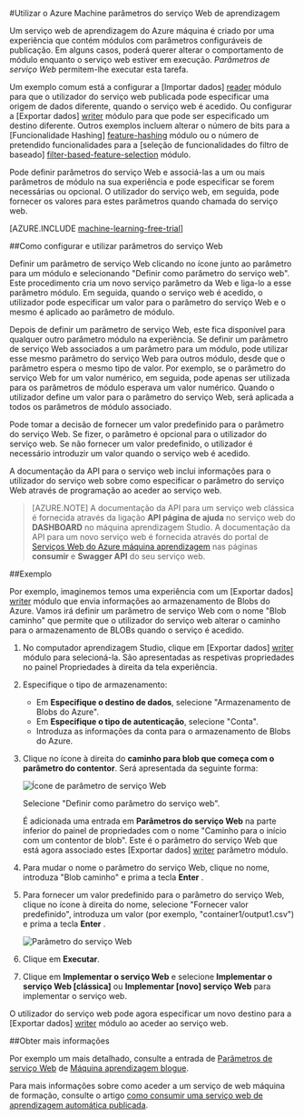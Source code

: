 <properties 
    pageTitle="Utilizar o Azure Machine parâmetros do serviço Web de aprendizagem | Microsoft Azure" 
    description="Como utilizar parâmetros do serviço Web Azure máquina formação para modificar o comportamento do seu modelo quando o serviço web é acedido." 
    services="machine-learning" 
    documentationCenter="" 
    authors="raymondlaghaeian" 
    manager="jhubbard" 
    editor="cgronlun"/>

<tags 
    ms.service="machine-learning" 
    ms.workload="data-services" 
    ms.tgt_pltfrm="na" 
    ms.devlang="na" 
    ms.topic="article" 
    ms.date="10/10/2016" 
    ms.author="raymondl;garye"/>

#<a name="use-azure-machine-learning-web-service-parameters"></a>Utilizar o Azure Machine parâmetros do serviço Web de aprendizagem

Um serviço web de aprendizagem do Azure máquina é criado por uma experiência que contém módulos com parâmetros configuráveis de publicação. Em alguns casos, poderá querer alterar o comportamento de módulo enquanto o serviço web estiver em execução. *Parâmetros de serviço Web* permitem-lhe executar esta tarefa. 

Um exemplo comum está a configurar a [Importar dados] [ reader] módulo para que o utilizador do serviço web publicada pode especificar uma origem de dados diferente, quando o serviço web é acedido. Ou configurar a [Exportar dados] [ writer] módulo para que pode ser especificado um destino diferente. Outros exemplos incluem alterar o número de bits para a [Funcionalidade Hashing] [ feature-hashing] módulo ou o número de pretendido funcionalidades para a [seleção de funcionalidades do filtro de baseado] [ filter-based-feature-selection] módulo. 

Pode definir parâmetros do serviço Web e associá-las a um ou mais parâmetros de módulo na sua experiência e pode especificar se forem necessárias ou opcional. O utilizador do serviço web, em seguida, pode fornecer os valores para estes parâmetros quando chamada do serviço web. 

[AZURE.INCLUDE [machine-learning-free-trial](../../includes/machine-learning-free-trial.md)]


##<a name="how-to-set-and-use-web-service-parameters"></a>Como configurar e utilizar parâmetros do serviço Web

Definir um parâmetro de serviço Web clicando no ícone junto ao parâmetro para um módulo e selecionando "Definir como parâmetro do serviço web". Este procedimento cria um novo serviço parâmetro da Web e liga-lo a esse parâmetro módulo. Em seguida, quando o serviço web é acedido, o utilizador pode especificar um valor para o parâmetro do serviço Web e o mesmo é aplicado ao parâmetro de módulo.

Depois de definir um parâmetro de serviço Web, este fica disponível para qualquer outro parâmetro módulo na experiência. Se definir um parâmetro de serviço Web associados a um parâmetro para um módulo, pode utilizar esse mesmo parâmetro do serviço Web para outros módulo, desde que o parâmetro espera o mesmo tipo de valor. Por exemplo, se o parâmetro do serviço Web for um valor numérico, em seguida, pode apenas ser utilizada para os parâmetros de módulo esperava um valor numérico. Quando o utilizador define um valor para o parâmetro do serviço Web, será aplicada a todos os parâmetros de módulo associado.

Pode tomar a decisão de fornecer um valor predefinido para o parâmetro do serviço Web. Se fizer, o parâmetro é opcional para o utilizador do serviço web. Se não fornecer um valor predefinido, o utilizador é necessário introduzir um valor quando o serviço web é acedido.

A documentação da API para o serviço web inclui informações para o utilizador do serviço web sobre como especificar o parâmetro do serviço Web através de programação ao aceder ao serviço web.

>[AZURE.NOTE] A documentação da API para um serviço web clássica é fornecida através da ligação **API página de ajuda** no serviço web do **DASHBOARD** no máquina aprendizagem Studio. A documentação da API para um novo serviço web é fornecida através do portal de [Serviços Web do Azure máquina aprendizagem](https://services.azureml.net/Quickstart) nas páginas **consumir** e **Swagger API** do seu serviço web.


##<a name="example"></a>Exemplo

Por exemplo, imaginemos temos uma experiência com um [Exportar dados] [ writer] módulo que envia informações ao armazenamento de Blobs do Azure. Vamos irá definir um parâmetro de serviço Web com o nome "Blob caminho" que permite que o utilizador do serviço web alterar o caminho para o armazenamento de BLOBs quando o serviço é acedido.

1.  No computador aprendizagem Studio, clique em [Exportar dados] [ writer] módulo para selecioná-la. São apresentadas as respetivas propriedades no painel Propriedades à direita da tela experiência.

2.  Especifique o tipo de armazenamento:

    - Em **Especifique o destino de dados**, selecione "Armazenamento de Blobs do Azure".
    - Em **Especifique o tipo de autenticação**, selecione "Conta".
    - Introduza as informações da conta para o armazenamento de Blobs do Azure. 
    <p />

3.  Clique no ícone à direita do **caminho para blob que começa com o parâmetro do contentor**. Será apresentada da seguinte forma:

    ![Ícone de parâmetro de serviço Web][icon]

    Selecione "Definir como parâmetro do serviço web".

    É adicionada uma entrada em **Parâmetros do serviço Web** na parte inferior do painel de propriedades com o nome "Caminho para o início com um contentor de blob". Este é o parâmetro do serviço Web que está agora associado estes [Exportar dados] [ writer] parâmetro módulo.

4.  Para mudar o nome o parâmetro do serviço Web, clique no nome, introduza "Blob caminho" e prima a tecla **Enter** . 
 
5.  Para fornecer um valor predefinido para o parâmetro do serviço Web, clique no ícone à direita do nome, selecione "Fornecer valor predefinido", introduza um valor (por exemplo, "container1/output1.csv") e prima a tecla **Enter** .

    ![Parâmetro do serviço Web][parameter]

6.  Clique em **Executar**. 

7.  Clique em **Implementar o serviço Web** e selecione **Implementar o serviço Web [clássica]** ou **Implementar [novo] serviço Web** para implementar o serviço web.

O utilizador do serviço web pode agora especificar um novo destino para a [Exportar dados] [ writer] módulo ao aceder ao serviço web.

##<a name="more-information"></a>Obter mais informações

Por exemplo um mais detalhado, consulte a entrada de [Parâmetros de serviço Web](http://blogs.technet.com/b/machinelearning/archive/2014/11/25/azureml-web-service-parameters.aspx) de [Máquina aprendizagem blogue](http://blogs.technet.com/b/machinelearning/archive/2014/11/25/azureml-web-service-parameters.aspx).

Para mais informações sobre como aceder a um serviço de web máquina de formação, consulte o artigo [como consumir uma serviço web de aprendizagem automática publicada](machine-learning-consume-web-services.md).



<!-- Images -->
[icon]: ./media/machine-learning-web-service-parameters/icon.png
[parameter]: ./media/machine-learning-web-service-parameters/parameter.png


<!-- Module References -->
[feature-hashing]: https://msdn.microsoft.com/library/azure/c9a82660-2d9c-411d-8122-4d9e0b3ce92a/
[filter-based-feature-selection]: https://msdn.microsoft.com/library/azure/918b356b-045c-412b-aa12-94a1d2dad90f/
[reader]: https://msdn.microsoft.com/library/azure/4e1b0fe6-aded-4b3f-a36f-39b8862b9004/
[writer]: https://msdn.microsoft.com/library/azure/7a391181-b6a7-4ad4-b82d-e419c0d6522c/
 
